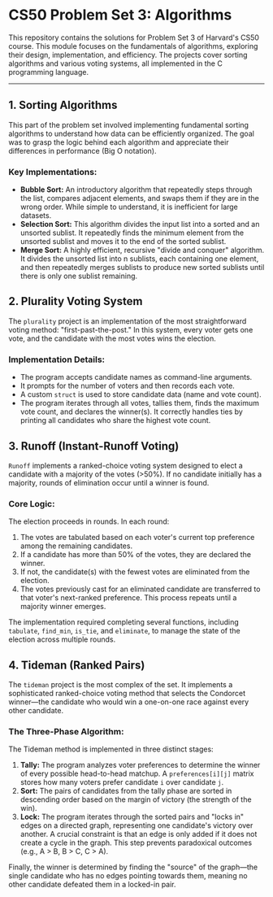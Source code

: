 <div>
        <h1>CS50 Problem Set 3: Algorithms</h1>
        <p>This repository contains the solutions for Problem Set 3 of Harvard's CS50 course. This module focuses on the fundamentals of algorithms, exploring their design, implementation, and efficiency. The projects cover sorting algorithms and various voting systems, all implemented in the C programming language.</p>
        <hr>

  <h2>1. Sorting Algorithms</h2>
        <p>This part of the problem set involved implementing fundamental sorting algorithms to understand how data can be efficiently organized. The goal was to grasp the logic behind each algorithm and appreciate their differences in performance (Big O notation).</p>
        <h3>Key Implementations:</h3>
        <ul>
            <li><strong>Bubble Sort:</strong> An introductory algorithm that repeatedly steps through the list, compares adjacent elements, and swaps them if they are in the wrong order. While simple to understand, it is inefficient for large datasets.</li>
            <li><strong>Selection Sort:</strong> This algorithm divides the input list into a sorted and an unsorted sublist. It repeatedly finds the minimum element from the unsorted sublist and moves it to the end of the sorted sublist.</li>
            <li><strong>Merge Sort:</strong> A highly efficient, recursive "divide and conquer" algorithm. It divides the unsorted list into n sublists, each containing one element, and then repeatedly merges sublists to produce new sorted sublists until there is only one sublist remaining.</li>
        </ul>

   <h2>2. Plurality Voting System</h2>
        <p>The <code>plurality</code> project is an implementation of the most straightforward voting method: "first-past-the-post." In this system, every voter gets one vote, and the candidate with the most votes wins the election.</p>
        <h3>Implementation Details:</h3>
        <ul>
            <li>The program accepts candidate names as command-line arguments.</li>
            <li>It prompts for the number of voters and then records each vote.</li>
            <li>A custom <code>struct</code> is used to store candidate data (name and vote count).</li>
            <li>The program iterates through all votes, tallies them, finds the maximum vote count, and declares the winner(s). It correctly handles ties by printing all candidates who share the highest vote count.</li>
        </ul>

  <h2>3. Runoff (Instant-Runoff Voting)</h2>
        <p><code>Runoff</code> implements a ranked-choice voting system designed to elect a candidate with a majority of the votes (>50%). If no candidate initially has a majority, rounds of elimination occur until a winner is found.</p>
        <h3>Core Logic:</h3>
        <p>The election proceeds in rounds. In each round:</p>
        <ol>
            <li>The votes are tabulated based on each voter's current top preference among the remaining candidates.</li>
            <li>If a candidate has more than 50% of the votes, they are declared the winner.</li>
            <li>If not, the candidate(s) with the fewest votes are eliminated from the election.</li>
            <li>The votes previously cast for an eliminated candidate are transferred to that voter's next-ranked preference. This process repeats until a majority winner emerges.</li>
        </ol>
        <p>The implementation required completing several functions, including <code>tabulate</code>, <code>find_min</code>, <code>is_tie</code>, and <code>eliminate</code>, to manage the state of the election across multiple rounds.</p>

  <h2>4. Tideman (Ranked Pairs)</h2>
        <p>The <code>tideman</code> project is the most complex of the set. It implements a sophisticated ranked-choice voting method that selects the Condorcet winner—the candidate who would win a one-on-one race against every other candidate.</p>
        <h3>The Three-Phase Algorithm:</h3>
        <p>The Tideman method is implemented in three distinct stages:</p>
        <ol>
            <li><strong>Tally:</strong> The program analyzes voter preferences to determine the winner of every possible head-to-head matchup. A <code>preferences[i][j]</code> matrix stores how many voters prefer candidate <code>i</code> over candidate <code>j</code>.</li>
            <li><strong>Sort:</strong> The pairs of candidates from the tally phase are sorted in descending order based on the margin of victory (the strength of the win).</li>
            <li><strong>Lock:</strong> The program iterates through the sorted pairs and "locks in" edges on a directed graph, representing one candidate's victory over another. A crucial constraint is that an edge is only added if it does not create a cycle in the graph. This step prevents paradoxical outcomes (e.g., A > B, B > C, C > A).</li>
        </ol>
        <p>Finally, the winner is determined by finding the "source" of the graph—the single candidate who has no edges pointing towards them, meaning no other candidate defeated them in a locked-in pair.</p>
    </div>

</body>
</html>

